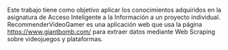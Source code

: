Este trabajo tiene como objetivo aplicar los conocimientos adquiridos en la asignatura de Acceso Inteligente a la Información a un proyecto individual. RecommenderVideoGamer es una aplicación web que usa la página https://www.giantbomb.com/ para extraer datos mediante Web Scraping sobre videojuegos y plataformas.
